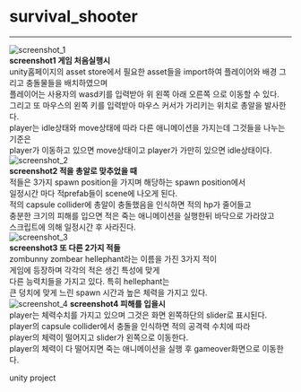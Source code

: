 # survival_shooter  
----------------------
![screenshot_1](https://user-images.githubusercontent.com/38284288/40973181-4121be6a-68fe-11e8-912f-aea3bd6d6b5c.png)    
**screenshot1 게임 처음실행시**  
unity홈페이지의 asset store에서 필요한 asset들을 import하여 플레이어와 배경 그리고 충돌물들을 배치하였으며  
플레이어는 사용자의 wasd키를 입력받아 위 왼쪽 아래 오른쪽 으로 이동할 수 있다.  
그리고 또 마우스의 왼쪽 키를 입력받아 마우스 커서가 가리키는 위치로 총알을 발사한다.  
player는 idle상태와 move상태에 따라 다른 애니메이션을 가지는데 그것들을 나누는 기준은  
player가 이동하고 있으면 move상태이고 player가 가만히 있으면 idle상태이다.  
![screenshot_2](https://user-images.githubusercontent.com/38284288/40973330-dc3d8b18-68fe-11e8-8127-b6bdecc58171.png)  
**screenshot2 적을 총알로 맞추었을 때**  
적들은 3가지 spawn position을 가지며 해당하는 spawn position에서  
일정시간 마다 적prefab들이 scene에 나오게 된다.  
적의 capsule collider에 총알이 충돌했음을 인식하면 적의 hp가 줄어들고  
충분한 크기의 피해를 입으면 적은 죽는 애니메이션을 실행한뒤 바닥으로 가라앉고  
스크립트에 의해 일정시간 후 사라진다.  
![screenshot_3](https://user-images.githubusercontent.com/38284288/40973525-8511a918-68ff-11e8-887e-c682f900d445.png)  
**screenshot3 또 다른 2가지 적들**  
zombunny zombear hellephant라는 이름을 가진 3가지 적이  
게임에 등장하며 각각의 적은 생긴 특성에 맞게  
다른 능력치들을 가지고 있다. 특히 hellephant는  
큰 덩치에 맞게 느린 spawn 시간과 높은 체력을 가지고 있다.  
![screenshot_4](https://user-images.githubusercontent.com/38284288/40973659-0b66ed70-6900-11e8-99cb-94fb0303eaed.png)
**screenshot4 피해를 입을시**  
player는 체력수치를 가지고 있으며 그것은 화면 왼쪽하단의 slider로 표시된다.  
player의 capsule collider에서 충돌을 인식하면 적의 공격력 수치에 따라  
player의 체력이 떨어지고 slider가 왼쪽으로 이동한다.  
player의 체력이 다 떨어지면 죽는 애니메이션을 실행 후 gameover화면으로 이동한다.  






unity project

